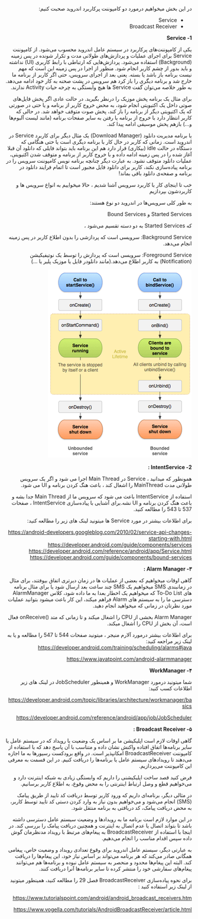 <div dir="rtl" align='right'>

در این بخش میخواهیم درمورد دو کامپوننت پرکاربرد اندروید صحبت کنیم:

 - Service
 - Broadcast Receiver 


**1- Service** 

یکی از کامپوننت‌های پرکاربرد در سيستم عامل اندروید محسوب می‌شود. از کامپوننت Service برای اجرای عملیات و پردازش‌های طولانی مدت و تکرار شونده در پس زمینه (Background) استفاده می‌شود. پردازش‌هایی که ارتباطی با رابط کاربری (UI) نداشته و باید بدور از چشم کاربر انجام شود. منظور از اجرا در پس زمینه این است که مهم نیست برنامه باز باشد یا بسته. یعنی بعد از اجرای سرویس، حتی اگر کاربر از برنامه ما خارج شد و برنامه دیگری را باز کرد هم سرویس در پشت صحنه به کار خود ادامه می‌دهد. به طور خلاصه می‌توان گفت Service ‌ها هیچ وابستگی به چرخه حیات Activity ندارند.

برای مثال یک برنامه پخش موزیک را درنظر بگیرید. در حالت عادی اگر پخش فایل‌های صوتی داخل یک اکتیویتی انجام شود، به محض خروج کاربر از برنامه و یا حتی در صورتی که یک اکتیویتی دیگر از برنامه را باز کند، پخش صوت متوقف خواهد شد. در حالی که کاربر انتظار دارد با خروج از برنامه یا رفتن به سایر صفحات برنامه (مانند لیست آلبوم‌ها و…) بازهم پخش موسیقی ادامه پیدا کند.

یا برنامه مدیریت دانلود (Download Manager) یک مثال دیگر برای کاربرد Service در اندروید است. زمانی که کاربر در حال کار با برنامه دیگری است یا حتی هنگامی که دستگاه در حالت idle (بیکاری) قرار دارد هم این برنامه باید بتواند فایلی که دانلود آن قبلا آغاز شده را در پس زمینه ادامه داده و با خروج کاربر از برنامه و متوقف شدن اکتیویتی، عملیات دانلود متوقف نشود. به عبارت دیگر چنانچه برنامه نویس کامپوننت سرویس را در برنامه پیاده‌سازی نکند، کاربر برای دانلود فایل مجبور است تا اتمام فرایند دانلود در برنامه و صفحه‌ی دانلود باقی بماند!



خب تا اینجای کار با کاربرد سرویس آشنا شدیم ، حالا میخواییم به انواع سرویس ها و کاربردشون بپردازیم

به طور کلی سرویس‌ها در اندروید دو نوع هستند:

Started Services و Bound Services

که Started Services به دو دسته تقسیم می‌شود ،

Background Service: سرویسی است که پردازشی را بدون اطلاع کاربر در پس زمینه انجام می‌دهد.

Foreground Service: سرویسی است که پردازش را توسط یک نوتیفیکیشن (Notification) به کاربر اطلاع می‌دهد.(مانند دانلودر فایل یا موزیک پلیر یا ...)


![alt text](./images/a.png)

**2- IntentService :**

همونطور که میدانید ، Service در Main Thread اجرا می شود و اگر یک سرویس طولانی مدت MainThread را اشغال کند ، باعث هنگ کردن برنامه و UI می شود.

استفاده از IntentService باعث می شود که سرویس ما از Main Thread جدا بشه و باعث هنگ کردن برنامه و UI نشه.برای آشنایی با پیاده‌سازی IntentService ، صفحات 537 تا 543 را مطالعه کنید.



برای اطلاعات بیشتر در مورد Service ها میتونید لینک های زیر را مطالعه کنید:

https://android-developers.googleblog.com/2010/02/service-api-changes-starting-with.html
https://developer.android.com/guide/components/services
https://developer.android.com/reference/android/app/Service.html
https://developer.android.com/guide/components/bound-services



**۳- Alarm Manager :**

گاهی اوقات میخواهیم که بعضی از عملیات ها در زمان دیرتری اتفاق بیوفتند، برای مثال در زمانبندی SMS میخواهیم یک SMS چند ساعت بعد ارسال شود یا برای مثال برنامه های To-Do List که میخواهیم یک اخطار بعدا به ما داده شود، کلاس AlarmManager دسترسی ما را به سيستم های Alarm فراهم میکند، این کار باعث میشود بتوانید عملیات مورد نظرتان در زمانی که میخواهید انجام دهید.

Alarm Manager بخشی از CPU را اشغال میکند و تا زمانی که متد ()onReceive فعال است، آن بخش از CPU را اشغال میکند.

برای اطلاعات بیشتر درمورد آلارم منیجر ، میتونید صفحات 544 تا 547 را مطالعه و یا به لینک زیر مراجعه کنید:
https://developer.android.com/training/scheduling/alarms#java

https://www.javatpoint.com/android-alarmmanager


**۴- WorkManager**

 شما میتونید درمورد WorkManager و همینطور JobScheduler در لینک های زیر اطلاعات کسب کنید:

https://developer.android.com/topic/libraries/architecture/workmanager/basics

https://developer.android.com/reference/android/app/job/JobScheduler



**۵- Broadcast Receiver :**

گاهی اوقات لازم است اپلیکیشن ما بر اساس یک وضعیت یا رویداد که در سيستم عامل یا سایر برنامه‌ها اتفاق افتاده واکنش نشان داده و متناسب با آن پاسخ دهد که با استفاده از کامپوننت‌ BroadcastReceiver امکانپذیر است. در واقع برودکست رسیورها به ما اجازه می‌دهند تا رویدادهای سيستم عامل یا برنامه‌ها را دریافت کنیم. در این قسمت به معرفی این کامپوننت می‌پردازیم.

فرض کنید قصد ساخت اپلیکیشنی را داریم که وابستگی زیادی به شبکه اینترنت دارد و می‌خواهیم قطع و وصل ارتباط اینترنتی را به محض وقوع، به اطلاع کاربر برسانیم.

در مثالی دیگر، برنامه‌ای داریم که ورود کاربر توسط دریافت کد تایید از طریق پیامک (SMS) انجام می‌شود و می‌خواهیم بدون نیاز به وارد کردن دستی کد تایید توسط کاربر، به محض دریافت پیامک، کد دریافتی به برنامه منتقل شود.

در این موارد لازم است برنامه ما به رویدادها و وضعیت سيستم عامل دسترسی داشته باشد تا بتواند اتصال یا عدم اتصال به اینترنت و همچنین دریافت پیامک را بررسی کند. در اینجا با استفاده از BroadcastReceiver به پیغام‌های مرتبط با رویداد مدنظرمان گوش داده سپس اقدام مناسب را انجام می‌دهیم.

به عبارتی دیگر، سيستم عامل اندروید برای وقوع تعدادی رویداد و وضعیت خاص، پیغامی همگانی صادر می‌کند که هر برنامه می‌تواند بر اساس نیاز خود، این پیغام‌ها را دریافت کند. البته این پیغام‌ها محدود و منحصر به سيستم عامل نبوده و برنامه‌ها هم می‌توانند پیغام‌های سفارشی خود را منتشر کرده تا سایر برنامه‌ها آنرا دریافت کنند.



برای نحوه پیاده‌سازی BroadcastReceiver فصل 29 را مطالعه کنید، همینطور میتونید از لینک زیر استفاده کنید :



https://www.tutorialspoint.com/android/android_broadcast_receivers.htm

https://www.vogella.com/tutorials/AndroidBroadcastReceiver/article.html



</div>